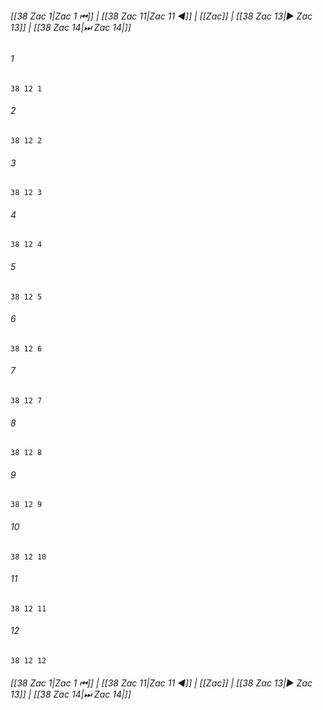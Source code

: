 
###### [[38 Zac 1|Zac 1 ⏮]] | [[38 Zac 11|Zac 11 ◀]] | [[Zac]] | [[38 Zac 13|▶ Zac 13]] | [[38 Zac 14|⏭ Zac 14|]]

###### 1
``` verse
38 12 1 
```
###### 2
``` verse
38 12 2 
```
###### 3
``` verse
38 12 3 
```
###### 4
``` verse
38 12 4 
```
###### 5
``` verse
38 12 5 
```
###### 6
``` verse
38 12 6 
```
###### 7
``` verse
38 12 7 
```
###### 8
``` verse
38 12 8 
```
###### 9
``` verse
38 12 9 
```
###### 10
``` verse
38 12 10 
```
###### 11
``` verse
38 12 11 
```
###### 12
``` verse
38 12 12 
```

###### [[38 Zac 1|Zac 1 ⏮]] | [[38 Zac 11|Zac 11 ◀]] | [[Zac]] | [[38 Zac 13|▶ Zac 13]] | [[38 Zac 14|⏭ Zac 14|]]

